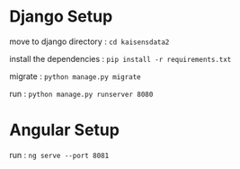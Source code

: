# Django Setup

move to django directory : `cd kaisensdata2`

install the dependencies : `pip install -r requirements.txt`

migrate : `python manage.py migrate`

run : `python manage.py runserver 8080`


# Angular Setup

run : `ng serve --port 8081`
